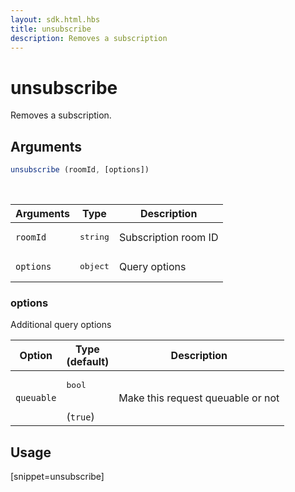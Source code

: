 ```yaml
---
layout: sdk.html.hbs
title: unsubscribe
description: Removes a subscription
---
```


# unsubscribe

Removes a subscription.

## Arguments

```javascript
unsubscribe (roomId, [options])
```

<br/>

| Arguments    | Type    | Description |
|--------------|---------|-------------|
| ``roomId`` | <pre>string</pre> | Subscription room ID |
| ``options`` | <pre>object</pre> | Query options    |

### options

Additional query options

| Option     | Type<br/>(default)  | Description   |
| ---------- | ------- | --------------------------------- |
| `queuable` | <pre>bool</pre><br/>(`true`) | Make this request queuable or not |

## Usage

[snippet=unsubscribe]
